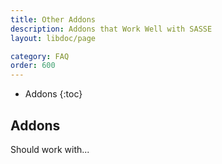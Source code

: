 ```yaml
---
title: Other Addons
description: Addons that Work Well with SASSE
layout: libdoc/page

category: FAQ
order: 600
---
```

- Addons
{:toc}

## Addons
Should work with...
